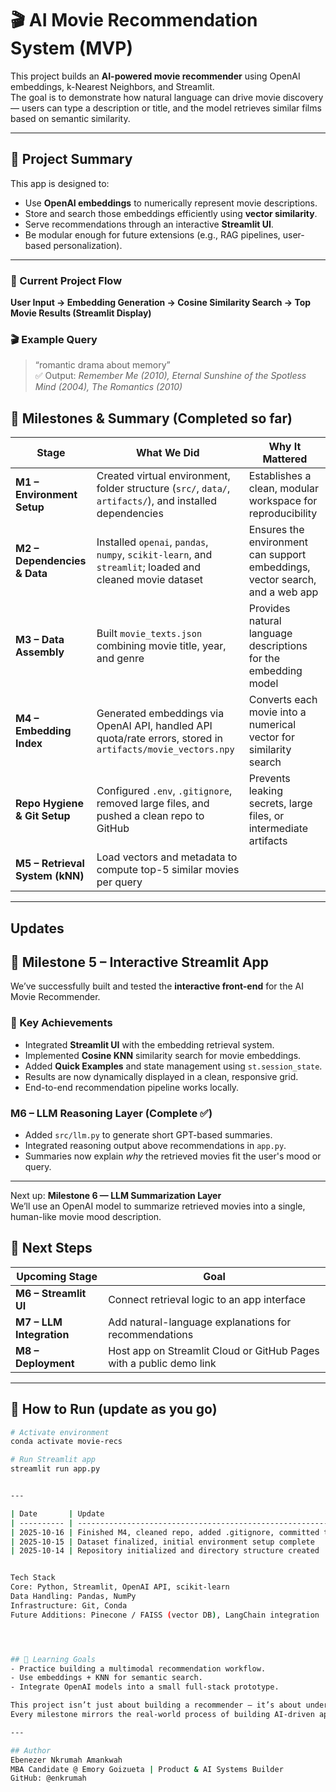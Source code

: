 # 🎬 AI Movie Recommendation System (MVP)

This project builds an **AI-powered movie recommender** using OpenAI embeddings, k-Nearest Neighbors, and Streamlit.  
The goal is to demonstrate how natural language can drive movie discovery — users can type a description or title, and the model retrieves similar films based on semantic similarity.

---

## 🧱 Project Summary

This app is designed to:
- Use **OpenAI embeddings** to numerically represent movie descriptions.
- Store and search those embeddings efficiently using **vector similarity**.
- Serve recommendations through an interactive **Streamlit UI**.
- Be modular enough for future extensions (e.g., RAG pipelines, user-based personalization).

---

### 🧩 Current Project Flow
**User Input → Embedding Generation → Cosine Similarity Search → Top Movie Results (Streamlit Display)**

### 🎬 Example Query
> “romantic drama about memory”  
✅ Output: *Remember Me (2010), Eternal Sunshine of the Spotless Mind (2004), The Romantics (2010)*

## 🧩 Milestones & Summary (Completed so far)

| Stage | What We Did | Why It Mattered |
|-------|--------------|----------------|
| **M1 – Environment Setup** | Created virtual environment, folder structure (`src/`, `data/`, `artifacts/`), and installed dependencies | Establishes a clean, modular workspace for reproducibility |
| **M2 – Dependencies & Data** | Installed `openai`, `pandas`, `numpy`, `scikit-learn`, and `streamlit`; loaded and cleaned movie dataset | Ensures the environment can support embeddings, vector search, and a web app |
| **M3 – Data Assembly** | Built `movie_texts.json` combining movie title, year, and genre | Provides natural language descriptions for the embedding model |
| **M4 – Embedding Index** | Generated embeddings via OpenAI API, handled API quota/rate errors, stored in `artifacts/movie_vectors.npy` | Converts each movie into a numerical vector for similarity search |
| **Repo Hygiene & Git Setup** | Configured `.env`, `.gitignore`, removed large files, and pushed a clean repo to GitHub | Prevents leaking secrets, large files, or intermediate artifacts |
| **M5 – Retrieval System (kNN)** | Load vectors and metadata to compute top-5 similar movies per query |
---

## Updates
## 🏁 Milestone 5 – Interactive Streamlit App

We’ve successfully built and tested the **interactive front-end** for the AI Movie Recommender.

### 🔹 Key Achievements
- Integrated **Streamlit UI** with the embedding retrieval system.
- Implemented **Cosine KNN** similarity search for movie embeddings.
- Added **Quick Examples** and state management using `st.session_state`.
- Results are now dynamically displayed in a clean, responsive grid.
- End-to-end recommendation pipeline works locally.

### M6 – LLM Reasoning Layer (Complete ✅)
- Added `src/llm.py` to generate short GPT-based summaries.
- Integrated reasoning output above recommendations in `app.py`.
- Summaries now explain *why* the retrieved movies fit the user's mood or query.


---

Next up: **Milestone 6 — LLM Summarization Layer**  
We’ll use an OpenAI model to summarize retrieved movies into a single, human-like movie mood description.


## 🧭 Next Steps

| Upcoming Stage | Goal |
|----------------|------|
| **M6 – Streamlit UI** | Connect retrieval logic to an app interface |
| **M7 – LLM Integration** | Add natural-language explanations for recommendations |
| **M8 – Deployment** | Host app on Streamlit Cloud or GitHub Pages with a public demo link |

---

## 🚀 How to Run (update as you go)

```bash
# Activate environment
conda activate movie-recs

# Run Streamlit app
streamlit run app.py


---

| Date       | Update                                                           |
| ---------- | ---------------------------------------------------------------- |
| 2025-10-16 | Finished M4, cleaned repo, added .gitignore, committed to GitHub |
| 2025-10-15 | Dataset finalized, initial environment setup complete            |
| 2025-10-14 | Repository initialized and directory structure created           |


Tech Stack
Core: Python, Streamlit, OpenAI API, scikit-learn
Data Handling: Pandas, NumPy
Infrastructure: Git, Conda
Future Additions: Pinecone / FAISS (vector DB), LangChain integration




## 🧠 Learning Goals
- Practice building a multimodal recommendation workflow.
- Use embeddings + KNN for semantic search.
- Integrate OpenAI models into a small full-stack prototype.

This project isn’t just about building a recommender — it’s about understanding how semantic similarity, vector representations, and retrieval pipelines can evolve into full-scale AI products.
Every milestone mirrors the real-world process of building AI-driven apps: from prototype to deployment with transparency, modularity, and best practices.

---

## Author
Ebenezer Nkrumah Amankwah
MBA Candidate @ Emory Goizueta | Product & AI Systems Builder
GitHub: @enkrumah
